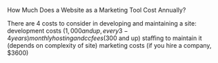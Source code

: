 How Much Does a Website as a Marketing Tool Cost Annually?

There are 4 costs to consider in developing and maintaining a site:
development costs ($1,000 and up, every 3-4 years)
monthly hosting and cc fees ($300 and up)
staffing to maintain it (depends on complexity of site)
marketing costs (if you hire a company, $3600)